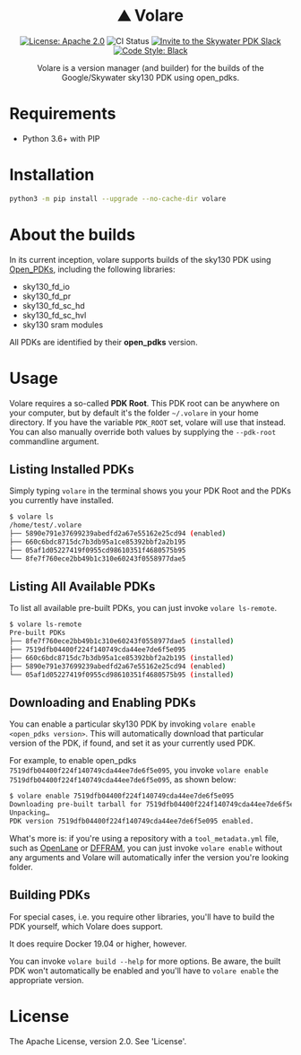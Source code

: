 <h1 align="center">⛰️ Volare</h1>
<p align="center">
    <a href="https://opensource.org/licenses/Apache-2.0"><img src="https://img.shields.io/badge/License-Apache%202.0-blue.svg" alt="License: Apache 2.0"/></a>
    <img src="https://github.com/efabless/volare/actions/workflows/ci.yml/badge.svg?branch=main" alt="CI Status" />
    <a href="https://invite.skywater.tools"><img src="https://img.shields.io/badge/Community-Skywater%20PDK%20Slack-ff69b4?logo=slack" alt="Invite to the Skywater PDK Slack"/></a>
    <a href="https://github.com/psf/black"><img src="https://img.shields.io/badge/code%20style-black-000000.svg" alt="Code Style: Black"/></a>
</p>

<p align="center">Volare is a version manager (and builder) for the builds of the Google/Skywater sky130 PDK using open_pdks.</p>

# Requirements
* Python 3.6+ with PIP

# Installation
```sh
python3 -m pip install --upgrade --no-cache-dir volare
```

# About the builds
In its current inception, volare supports builds of the sky130 PDK using [Open_PDKs](https://github.com/efabless/open_pdks), including the following libraries:
* sky130_fd_io
* sky130_fd_pr
* sky130_fd_sc_hd
* sky130_fd_sc_hvl
* sky130 sram modules

All PDKs are identified by their **open_pdks** version.

# Usage
Volare requires a so-called **PDK Root**. This PDK root can be anywhere on your computer, but by default it's the folder `~/.volare` in your home directory. If you have the variable `PDK_ROOT` set, volare will use that instead. You can also manually override both values by supplying the `--pdk-root` commandline argument.

## Listing Installed PDKs
Simply typing `volare` in the terminal shows you your PDK Root and the PDKs you currently have installed.

```sh
$ volare ls
/home/test/.volare
├── 5890e791e37699239abedfd2a67e55162e25cd94 (enabled)
├── 660c6bdc8715dc7b3db95a1ce85392bbf2a2b195
├── 05af1d05227419f0955cd98610351f4680575b95
└── 8fe7f760ece2bb49b1c310e60243f0558977dae5
```

## Listing All Available PDKs
To list all available pre-built PDKs, you can just invoke `volare ls-remote`.

```sh
$ volare ls-remote
Pre-built PDKs
├── 8fe7f760ece2bb49b1c310e60243f0558977dae5 (installed)
├── 7519dfb04400f224f140749cda44ee7de6f5e095
├── 660c6bdc8715dc7b3db95a1ce85392bbf2a2b195 (installed)
├── 5890e791e37699239abedfd2a67e55162e25cd94 (enabled)
└── 05af1d05227419f0955cd98610351f4680575b95 (installed)
```

## Downloading and Enabling PDKs
You can enable a particular sky130 PDK by invoking `volare enable <open_pdks version>`. This will automatically download that particular version of the PDK, if found, and set it as your currently used PDK.

For example, to enable open_pdks `7519dfb04400f224f140749cda44ee7de6f5e095`, you invoke `volare enable 7519dfb04400f224f140749cda44ee7de6f5e095`, as shown below:

```sh
$ volare enable 7519dfb04400f224f140749cda44ee7de6f5e095
Downloading pre-built tarball for 7519dfb04400f224f140749cda44ee7de6f5e095… ━━━━━━━━━━━━━━━━━━━━━━━━━━━━━━━━━━━━━━━━ 100% 0:00:00
Unpacking…                                                                  ━━━━━━━━━━━━━━━━━━━━━━━━━━━━━━━━━━━━━━━━ 100% 0:00:00
PDK version 7519dfb04400f224f140749cda44ee7de6f5e095 enabled.
```

What's more is: if you're using a repository with a `tool_metadata.yml` file, such as [OpenLane](https://github.com/The-OpenROAD-Project/OpenLane) or [DFFRAM](https://github.com/Cloud-V/DFFRAM), you can just invoke `volare enable` without any arguments and Volare will automatically infer the version you're looking folder.

## Building PDKs
For special cases, i.e. you require other libraries, you'll have to build the PDK yourself, which Volare does support.

It does require Docker 19.04 or higher, however.

You can invoke `volare build --help` for more options. Be aware, the built PDK won't automatically be enabled and you'll have to `volare enable` the appropriate version.

# License
The Apache License, version 2.0. See 'License'.
